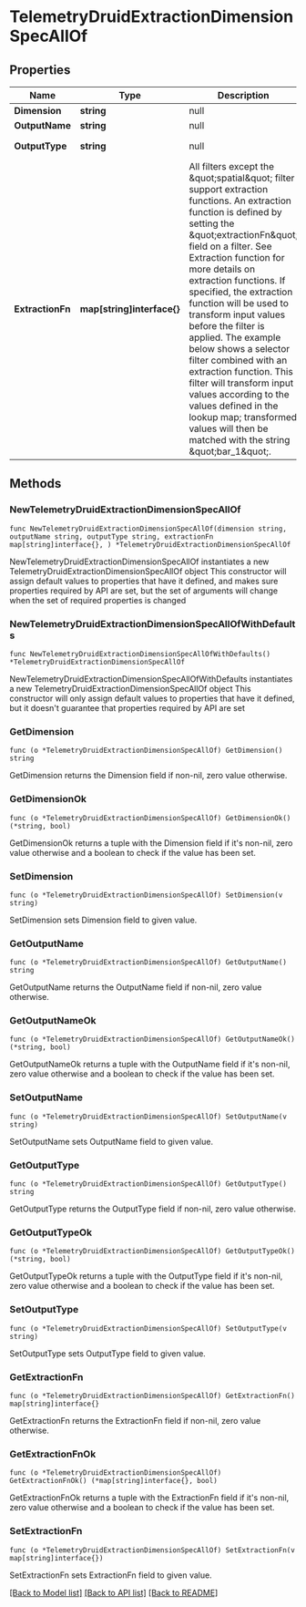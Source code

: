 # TelemetryDruidExtractionDimensionSpecAllOf

## Properties

Name | Type | Description | Notes
------------ | ------------- | ------------- | -------------
**Dimension** | **string** | null | 
**OutputName** | **string** | null | 
**OutputType** | **string** | null | [default to "STRING"]
**ExtractionFn** | **map[string]interface{}** | All filters except the \&quot;spatial\&quot; filter support extraction functions. An extraction function is defined by setting the \&quot;extractionFn\&quot; field on a filter. See Extraction function for more details on extraction functions. If specified, the extraction function will be used to transform input values before the filter is applied. The example below shows a selector filter combined with an extraction function. This filter will transform input values according to the values defined in the lookup map; transformed values will then be matched with the string \&quot;bar_1\&quot;. | 

## Methods

### NewTelemetryDruidExtractionDimensionSpecAllOf

`func NewTelemetryDruidExtractionDimensionSpecAllOf(dimension string, outputName string, outputType string, extractionFn map[string]interface{}, ) *TelemetryDruidExtractionDimensionSpecAllOf`

NewTelemetryDruidExtractionDimensionSpecAllOf instantiates a new TelemetryDruidExtractionDimensionSpecAllOf object
This constructor will assign default values to properties that have it defined,
and makes sure properties required by API are set, but the set of arguments
will change when the set of required properties is changed

### NewTelemetryDruidExtractionDimensionSpecAllOfWithDefaults

`func NewTelemetryDruidExtractionDimensionSpecAllOfWithDefaults() *TelemetryDruidExtractionDimensionSpecAllOf`

NewTelemetryDruidExtractionDimensionSpecAllOfWithDefaults instantiates a new TelemetryDruidExtractionDimensionSpecAllOf object
This constructor will only assign default values to properties that have it defined,
but it doesn't guarantee that properties required by API are set

### GetDimension

`func (o *TelemetryDruidExtractionDimensionSpecAllOf) GetDimension() string`

GetDimension returns the Dimension field if non-nil, zero value otherwise.

### GetDimensionOk

`func (o *TelemetryDruidExtractionDimensionSpecAllOf) GetDimensionOk() (*string, bool)`

GetDimensionOk returns a tuple with the Dimension field if it's non-nil, zero value otherwise
and a boolean to check if the value has been set.

### SetDimension

`func (o *TelemetryDruidExtractionDimensionSpecAllOf) SetDimension(v string)`

SetDimension sets Dimension field to given value.


### GetOutputName

`func (o *TelemetryDruidExtractionDimensionSpecAllOf) GetOutputName() string`

GetOutputName returns the OutputName field if non-nil, zero value otherwise.

### GetOutputNameOk

`func (o *TelemetryDruidExtractionDimensionSpecAllOf) GetOutputNameOk() (*string, bool)`

GetOutputNameOk returns a tuple with the OutputName field if it's non-nil, zero value otherwise
and a boolean to check if the value has been set.

### SetOutputName

`func (o *TelemetryDruidExtractionDimensionSpecAllOf) SetOutputName(v string)`

SetOutputName sets OutputName field to given value.


### GetOutputType

`func (o *TelemetryDruidExtractionDimensionSpecAllOf) GetOutputType() string`

GetOutputType returns the OutputType field if non-nil, zero value otherwise.

### GetOutputTypeOk

`func (o *TelemetryDruidExtractionDimensionSpecAllOf) GetOutputTypeOk() (*string, bool)`

GetOutputTypeOk returns a tuple with the OutputType field if it's non-nil, zero value otherwise
and a boolean to check if the value has been set.

### SetOutputType

`func (o *TelemetryDruidExtractionDimensionSpecAllOf) SetOutputType(v string)`

SetOutputType sets OutputType field to given value.


### GetExtractionFn

`func (o *TelemetryDruidExtractionDimensionSpecAllOf) GetExtractionFn() map[string]interface{}`

GetExtractionFn returns the ExtractionFn field if non-nil, zero value otherwise.

### GetExtractionFnOk

`func (o *TelemetryDruidExtractionDimensionSpecAllOf) GetExtractionFnOk() (*map[string]interface{}, bool)`

GetExtractionFnOk returns a tuple with the ExtractionFn field if it's non-nil, zero value otherwise
and a boolean to check if the value has been set.

### SetExtractionFn

`func (o *TelemetryDruidExtractionDimensionSpecAllOf) SetExtractionFn(v map[string]interface{})`

SetExtractionFn sets ExtractionFn field to given value.



[[Back to Model list]](../README.md#documentation-for-models) [[Back to API list]](../README.md#documentation-for-api-endpoints) [[Back to README]](../README.md)


